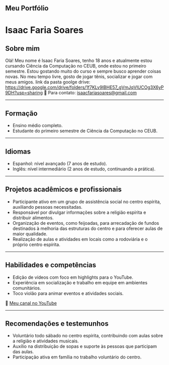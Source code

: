 ## Meu Portfólio

# Isaac Faria Soares

## Sobre mim
Olá! Meu nome é Isaac Faria Soares, tenho 18 anos e atualmente estou cursando Ciência da Computação no CEUB, onde estou no primeiro semestre. Estou gostando muito do curso e sempre busco aprender coisas novas. No meu tempo livre, gosto de jogar tênis, socializar e jogar com meus amigos.
link da pasta goolge drive: https://drive.google.com/drive/folders/1f7KLv9IBHE57_gVmJqVlUCOg3X6yP9DH?usp=sharing
📧 Para contato: isaacfariasoares@gmail.com

---

## Formação
- Ensino médio completo.
- Estudante do primeiro semestre de Ciência da Computação no CEUB.

---

## Idiomas
- Espanhol: nível avançado (7 anos de estudo).
- Inglês: nível intermediário (2 anos de estudo, continuando a prática).

---

## Projetos acadêmicos e profissionais
- Participante ativo em um grupo de assistência social no centro espírita, auxiliando pessoas necessitadas.
- Responsável por divulgar informações sobre a religião espírita e distribuir alimentos.
- Organização de eventos, como feijoadas, para arrecadação de fundos destinados à melhoria das estruturas do centro e para oferecer aulas de maior qualidade.
- Realização de aulas e atividades em locais como a rodoviária e o próprio centro espírita.

---

## Habilidades e competências
- Edição de vídeos com foco em highlights para o YouTube.
- Experiência em socialização e trabalho em equipe em ambientes comunitários.
- Toco violão para animar eventos e atividades sociais.

🔗 [Meu canal no YouTube](https://youtube.com/@s1fhs?si=G-rhwa64WC622evd)

---

## Recomendações e testemunhos
- Voluntário todo sábado no centro espírita, contribuindo com aulas sobre a religião e atividades musicais.
- Auxílio na distribuição de sopas e suporte às pessoas que participam das aulas.
- Participação ativa em família no trabalho voluntário do centro.



